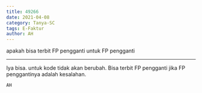 ```yaml
---
title: 49266
date: 2021-04-08
category: Tanya-SC
tags: E-Faktur
author: AH
---
```


apakah bisa terbit FP pengganti untuk FP pengganti

---

Iya bisa. untuk kode tidak akan berubah. Bisa terbit FP pengganti jika FP penggantinya adalah kesalahan.

`AH`

